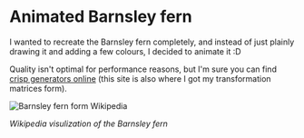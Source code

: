 # Animated Barnsley fern

I wanted to recreate the Barnsley fern completely, and instead of just plainly drawing it and adding a few colours, I decided to animate it :D

Quality isn't optimal for performance reasons, but I'm sure you can find [crisp generators online](https://www.chradams.co.uk/fern/maker.html) (this site is also where I got my transformation matrices form).

![Barnsley fern form Wikipedia](https://upload.wikimedia.org/wikipedia/commons/7/76/Barnsley_fern_plotted_with_VisSim.PNG)

*Wikipedia visulization of the Barnsley fern*
